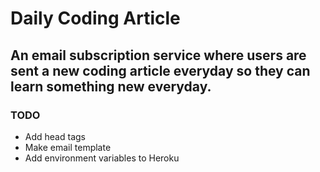 # Daily Coding Article

## An email subscription service where users are sent a new coding article everyday so they can learn something new everyday.

### TODO
 - Add head tags
 - Make email template
 - Add environment variables to Heroku
